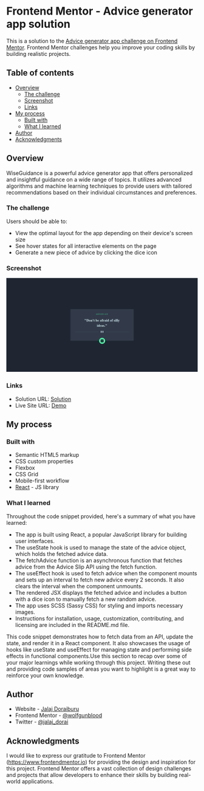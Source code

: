 # Frontend Mentor - Advice generator app solution

This is a solution to the [Advice generator app challenge on Frontend Mentor](https://www.frontendmentor.io/challenges/advice-generator-app-QdUG-13db). Frontend Mentor challenges help you improve your coding skills by building realistic projects.

## Table of contents

- [Overview](#overview)
  - [The challenge](#the-challenge)
  - [Screenshot](#screenshot)
  - [Links](#links)
- [My process](#my-process)
  - [Built with](#built-with)
  - [What I learned](#what-i-learned)
- [Author](#author)
- [Acknowledgments](#acknowledgments)

## Overview
WiseGuidance is a powerful advice generator app that offers personalized and insightful guidance on a wide range of topics. It utilizes advanced algorithms and machine learning techniques to provide users with tailored recommendations based on their individual circumstances and preferences.

### The challenge

Users should be able to:

- View the optimal layout for the app depending on their device's screen size
- See hover states for all interactive elements on the page
- Generate a new piece of advice by clicking the dice icon

### Screenshot

![](./Screeshot.png)

### Links

- Solution URL: [Solution](https://github.com/wolfgunblood/advice-generator)
- Live Site URL: [Demo](https://wolfgunblood.github.io/advice-generator/)

## My process

### Built with

- Semantic HTML5 markup
- CSS custom properties
- Flexbox
- CSS Grid
- Mobile-first workflow
- [React](https://reactjs.org/) - JS library

### What I learned

Throughout the code snippet provided, here's a summary of what you have learned:

- The app is built using React, a popular JavaScript library for building user interfaces.
- The useState hook is used to manage the state of the advice object, which holds the fetched advice data.
- The fetchAdvice function is an asynchronous function that fetches advice from the Advice Slip API using the fetch function.
- The useEffect hook is used to fetch advice when the component mounts and sets up an interval to fetch new advice every 2 seconds. It also clears the interval when the component unmounts.
- The rendered JSX displays the fetched advice and includes a button with a dice icon to manually fetch a new random advice.
- The app uses SCSS (Sassy CSS) for styling and imports necessary images.
- Instructions for installation, usage, customization, contributing, and licensing are included in the README.md file.

This code snippet demonstrates how to fetch data from an API, update the state, and render it in a React component. It also showcases the usage of hooks like useState and useEffect for managing state and performing side effects in functional components.Use this section to recap over some of your major learnings while working through this project. Writing these out and providing code samples of areas you want to highlight is a great way to reinforce your own knowledge.


## Author

- Website - [Jalaj Doraiburu](https://wolfgunblood.github.io/portfolio/)
- Frontend Mentor - [@wolfgunblood](https://www.frontendmentor.io/profile/wolfgunblood)
- Twitter - [@jalaj_dorai](https://twitter.com/jalaj_dorai)


## Acknowledgments

I would like to express our gratitude to Frontend Mentor (https://www.frontendmentor.io) for providing the design and inspiration for this project. Frontend Mentor offers a vast collection of design challenges and projects that allow developers to enhance their skills by building real-world applications.